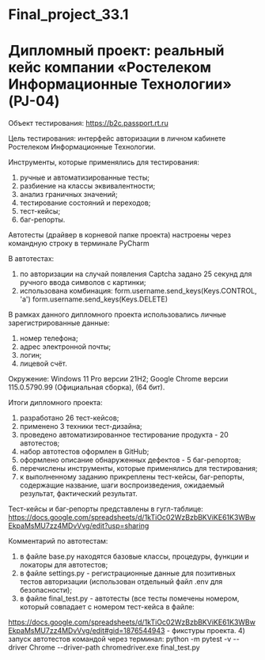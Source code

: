 ﻿# Final_project_33.1
# Дипломный проект: реальный кейс компании «Ростелеком Информационные Технологии» (PJ-04)

Объект тестирования: https://b2c.passport.rt.ru

Цель тестирования: интерфейс авторизации в личном кабинете Ростелеком Информационные Технологии.

Инструменты, которые применялись для тестирования: 
1) ручные и автоматизированные тесты;
2) разбиение на классы эквивалентности;
3) анализ граничных значений;
4) тестирование состояний и переходов;
5) тест-кейсы;
6) баг-репорты.

Автотесты (драйвер в корневой папке проекта) настроены через командную строку в терминале PyCharm

В автотестах:
1) по авторизации на случай появления Captcha задано 25 секунд для ручного ввода символов с картинки;
2) использована комбинация:
   form.username.send_keys(Keys.CONTROL, 'a')
   form.username.send_keys(Keys.DELETE)

В рамках данного дипломного проекта использовались личные зарегистрированные данные:
1) номер телефона;
2) адрес электронной почты;
3) логин;
4) лицевой счёт.

Окружение: Windows 11 Pro версии 21H2; Google Chrome версии 115.0.5790.99 (Официальная сборка), (64 бит).

Итоги дипломного проекта:
1) разработано 26 тест-кейсов;
2) применено 3 техники тест-дизайна;
3) проведено автоматизированное тестирование продукта - 20 автотестов;
4) набор автотестов оформлен в GitHub;
5) оформлено описание обнаруженных дефектов - 5 баг-репортов;
6) перечислены инструменты, которые применялись для тестирования;
7) к выполненному заданию прикреплены тест-кейсы, баг-репорты, содержащие название, шаги воспроизведения, ожидаемый результат, фактический результат.

Тест-кейсы и баг-репорты представлены в гугл-таблице:
https://docs.google.com/spreadsheets/d/1kTiOc02WzBzbBKViKE61K3WBwEkpaMsMU7zz4MDvVvg/edit?usp=sharing

Комментарий по автотестам:
1) в файле base.py находятся базовые классы, процедуры, функции и локаторы для автотестов;
2) в файле settings.py - регистрационные данные для позитивных тестов авторизации (использован отдельный файл .env для безопасности);
3) в файле final_test.py - автотесты (все тесты помечены номером, который совпадает с номером тест-кейса в файле:

https://docs.google.com/spreadsheets/d/1kTiOc02WzBzbBKViKE61K3WBwEkpaMsMU7zz4MDvVvg/edit#gid=1876544943 - фикстуры проекта.
4) запуск автотестов командой через терминал:
   python -m pytest -v --driver Chrome --driver-path chromedriver.exe final_test.py

